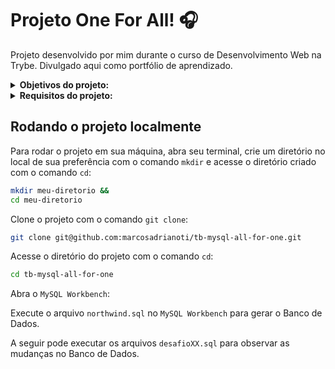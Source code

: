 # Projeto One For All! :headphones:
Projeto desenvolvido por mim durante o curso de Desenvolvimento Web na Trybe. Divulgado aqui como portfólio de aprendizado.

<details>
<summary><strong>Objetivos do projeto:</strong></summary>

  * Desenvolver um projeto com o codinome `All For One` em que praticará todos os conceitos de SQL já ensinados até aqui usando o banco de dados Northwind.
  * Verificar se eu era capaz de:
    * Escrever queries para SQL.
</details>
<details>
<summary><strong> Requisitos do projeto:</strong></summary>

  * Exiba apenas os nomes dos produtos da tabela 'products'
  * Exiba os dados de todas as colunas da tabela 'products'
  * Escreva uma query que exiba os valores da coluna que contém a primary key da tabela 'products'
  * Conte quantos registros existem na coluna 'product_name' da tabela 'products'
  * Monte uma query que exiba os dados da tabela 'products' a partir do quarto registro até o décimo terceiro
  * Exiba os dados das colunas 'product_name' e 'id' da tabela 'products' de maneira que os resultados estejam em ordem alfabética dos nomes
  * Mostre apenas os ids dos 5 últimos registros da tabela 'products' ordenados por 'id'
  * Faça uma consulta na tabela `employees` que retorne o nome completo da pessoa colaboradora (colunas `first_name` e `last_name`) com o nome `full_name` e também a localização completa (colunas `city`, `state_province` e `address`) com o nome `location`.
  * Mostre todos os valores da coluna 'notes' da tabela 'purchase_orders' que não são nulos
  * Mostre todos os dados da tabela 'purchase_orders' em ordem decrescente ordenados por 'created_by' em que o 'created_by' é maior ou igual a 3
  * Exiba os dados da coluna 'notes' da tabela 'purchase_orders' em que seu valor de 'Purchase generated based on Order' é maior ou igual a 30 e menor ou igual a 39
  * Mostre os resultados da coluna 'submitted_date' da tabela 'purchase_orders' em que a 'submitted_date' é do dia 26 de abril de 2006
  * Mostre o resultado da coluna 'supplier_id' da tabela 'purchase_orders' em que o 'supplier_id' seja 1 ou 3
  * Mostre os resultados da coluna 'supplier_id' da tabela 'purchase_orders' em que o 'supplier_id' seja maior ou igual a 1 e menor ou igual 3
  * Mostre somente as horas, sem os minutos e os segundos, da coluna 'submitted_date' de todos registros da tabela 'purchase_orders'
  * Exiba os resultados da coluna 'submitted_date' da tabela 'purchase_orders' que estão entre '2006-01-26 00:00:00' e '2006-03-31 23:59:59'
  * Mostre os registros das colunas 'id' e 'supplier_id' da tabela 'purchase_orders' em que os 'supplier_id' sejam tanto 1, ou 3, ou 5, ou 7
  * Mostre todos os registros da tabela 'purchase_orders' que tem o valor na coluna 'supplier_id' igual a 3 e o valor na coluna 'status_id' igual a 2
  * Mostre a quantidade de pedidos que foram feitos na tabela 'orders' pelo 'employee_id' igual a 5 ou 6, e que foram enviados através do método coluna 'shipper_id' igual a 2
  * Adicione à tabela 'order_details' um registro com 'order_id': 69, 'product_id': 80, 'quantity': 15.0000, 'unit_price': 15.0000, 'discount': 0, 'status_id': 2, 'date_allocated': NULL, 'purchase_order_id': NULL e 'inventory_id': 129
  * Adicione com um único 'INSERT', duas linhas à tabela 'order_details' com os mesmos dados do requisito 20
  * Atualize todos os dados da coluna 'discount', na tabela 'order_details', para 15.
  * Atualize os dados da coluna 'discount' da tabela 'order_details' para 30, onde o valor na coluna 'unit_price' seja menor que 10.0000
  * Atualize os dados da coluna 'discount' da tabela 'order_details' para 45, onde o valor na coluna 'unit_price' seja maior que 10.0000 e o id seja um número entre 30 e 40
  * Delete todos os dados na coluna 'unit_price' da tabela 'order_details' em que o valor seja menor que 10.0000
  * Delete todos os dados na coluna 'unit_price' da tabela 'order_details' em que o valor seja maior que 10.0000
  * Delete todos os dados da tabela 'order_details'.
</details>
  
## Rodando o projeto localmente

Para rodar o projeto em sua máquina, abra seu terminal, crie um diretório no local de sua preferência com o comando `mkdir` e acesse o diretório criado com o comando `cd`:

```bash
mkdir meu-diretorio &&
cd meu-diretorio
```

Clone o projeto com o comando `git clone`:

```bash
git clone git@github.com:marcosadrianoti/tb-mysql-all-for-one.git
```

Acesse o diretório do projeto com o comando `cd`:

```bash
cd tb-mysql-all-for-one
```

Abra o `MySQL Workbench`:

Execute o arquivo `northwind.sql` no `MySQL Workbench` para gerar o Banco de Dados.

A seguir pode executar os arquivos `desafioXX.sql` para observar as mudanças no Banco de Dados.
